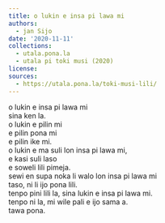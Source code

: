 ```yaml
---
title: o lukin e insa pi lawa mi
authors:
  - jan Sijo
date: '2020-11-11'
collections:
  - utala.pona.la
  - utala pi toki musi (2020)
license:
sources:
  - https://utala.pona.la/toki-musi-lili/
---
```


o lukin e insa pi lawa mi  
sina ken la.  
o lukin e pilin mi  
e pilin pona mi  
e pilin ike mi.  
o lukin e ma suli lon insa pi lawa mi,  
e kasi suli laso  
e soweli lili pimeja.  
sewi en supa noka li walo lon insa pi lawa mi  
taso, ni li ijo pona lili.  
tenpo pini lili la, sina lukin e insa pi lawa mi.  
tenpo ni la, mi wile pali e ijo sama a.  
tawa pona.
